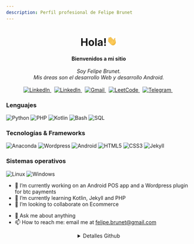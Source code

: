 ```yaml
---
description: Perfil profesional de Felipe Brunet
---
```



<h1 align="center">Hola!<img src="/assets/images/hello.gif" width="28px" alt="👋"></h1>

<p align="center">
    <b>Bienvenidos a mi sitio</b><br><br>
    <i>
        Soy Felipe Brunet.<br>
        Mis áreas son el desarrollo Web y desarrollo Android.<br>
    </i><br>
    <a href="https://github.com/felipebrunet/" target="_blank">
        <img src="https://img.shields.io/badge/github-black?style=for-the-badge&logo=github" alt="LinkedIn">
    </a>&nbsp;    
    <a href="https://www.linkedin.com/in/felipebrunet/" target="_blank">
        <img src="https://img.shields.io/badge/LinkedIn-blue?style=for-the-badge&logo=linkedin" alt="LinkedIn">
    </a>&nbsp;
    <a href="mailto:felipe.brunet@gmail.com" target="_blank">
        <img src="https://img.shields.io/badge/Gmail-D14836?style=for-the-badge&logo=gmail&logoColor=white" alt="Gmail">
    </a>&nbsp;
    <a href="https://wa.me/56975716284" target="_blank">
        <img src="https://img.shields.io/badge/whatsapp-darkblue?style=for-the-badge&logo=whatsapp" alt="LeetCode">
    </a>&nbsp;
    <a href="https://t.me/sandbeach123" target="_blank">
        <img src="https://img.shields.io/badge/telegram-blue?style=for-the-badge&logo=telegram" alt="Telegram">
    </a>&nbsp;
</p>

### Lenguajes
![Python](https://img.shields.io/badge/python-black?style=for-the-badge&logo=python)
![PHP](https://img.shields.io/badge/PHP-777BB4?style=for-the-badge&logo=php&logoColor=white)
![Kotlin](https://img.shields.io/badge/Kotlin-black?style=for-the-badge&logo=Kotlin)
![Bash](https://img.shields.io/badge/bash-black?style=for-the-badge&logo=gnu-bash&logoColor=white)
![SQL](https://img.shields.io/badge/sql-black?style=for-the-badge&logo=mysql)

### Tecnologías & Frameworks
![Anaconda](https://img.shields.io/badge/anaconda-black?style=for-the-badge&logo=anaconda)
![Wordpress](https://img.shields.io/badge/wordpress-black?style=for-the-badge&logo=wordpress)
![Android](https://img.shields.io/badge/android-black?style=for-the-badge&logo=android)
![HTML5](https://img.shields.io/badge/html5-black?style=for-the-badge&logo=html5)
![CSS3](https://img.shields.io/badge/css3-black?style=for-the-badge&logo=css3)
![Jekyll](https://img.shields.io/badge/jekyll-black?style=for-the-badge&logo=jekyll)

### Sistemas operativos
![Linux](https://img.shields.io/badge/linux-black?style=for-the-badge&logo=Linux)
![Windows](https://img.shields.io/badge/Windows-black?style=for-the-badge&logo=Windows)


- 🔭 I’m currently working on an Android POS app and a Wordpress plugin for btc payments
- 🌱 I’m currently learning Kotlin, Jekyll and PHP
- 👯 I’m looking to collaborate on Ecommerce
<!-- - 🤔 I’m looking for help with . -->
- 💬 Ask me about anything
- 📫 How to reach me: email me at felipe.brunet@gmail.com
<!-- - ⚡ Fun fact: ... -->

<div align="center">
<details><summary>Detalles Github</summary>
  <a href="https://github.com/felipebrunet">
    <img src="https://github-profile-summary-cards.vercel.app/api/cards/profile-details?username=felipebrunet&theme=transparent" />
  </a><br>
  <a href="https://github.com/felipebrunet">
    <img src="https://github-readme-streak-stats.herokuapp.com/?user=felipebrunet&hide_border=true&card_width=338&theme=transparent" />
  </a><br>
  <a href="https://github.com/felipebrunet">
    <img src="https://github-profile-summary-cards.vercel.app/api/cards/stats?username=felipebrunet&theme=transparent" />
  </a><br>
  <a href="https://github.com/felipebrunet">
    <img src="https://github-readme-stats.vercel.app/api/top-langs/?username=felipebrunet&langs_count=10"/>
  </a><br>
  </details>

</div>


